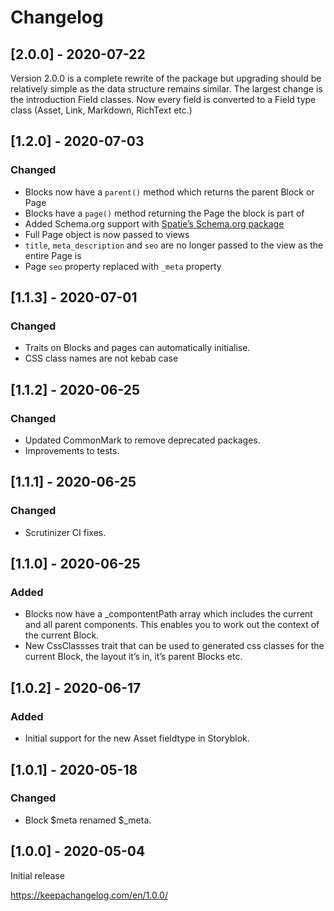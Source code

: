 # Changelog


## [2.0.0] - 2020-07-22
Version 2.0.0 is a complete rewrite of the package but upgrading should be relatively simple as the data structure remains similar. The largest change is the introduction Field classes. Now every field is converted to a Field type class (Asset, Link, Markdown, RichText etc.)


## [1.2.0] - 2020-07-03
### Changed
- Blocks now have a `parent()` method which returns the parent Block or Page
- Blocks have a `page()` method returning the Page the block is part of
- Added Schema.org support with [Spatie’s Schema.org package](https://github.com/spatie/schema-org)
- Full Page object is now passed to views
- `title`, `meta_description` and `seo` are no longer passed to the view as the entire Page is
- Page `seo` property replaced with `_meta` property


## [1.1.3] - 2020-07-01
### Changed
- Traits on Blocks and pages can automatically initialise. 
- CSS class names are not kebab case


## [1.1.2] - 2020-06-25
### Changed
- Updated CommonMark to remove deprecated packages.
- Improvements to tests.


## [1.1.1] - 2020-06-25
### Changed
- Scrutinizer CI fixes.


## [1.1.0] - 2020-06-25
### Added
- Blocks now have a _compontentPath array which includes the current and all parent components. This enables you to work out the context of the current Block.
- New CssClassses trait that can be used to generated css classes for the current Block, the layout it’s in, it’s parent Blocks etc.


## [1.0.2] - 2020-06-17
### Added
- Initial support for the new Asset fieldtype in Storyblok.


## [1.0.1] - 2020-05-18
### Changed
- Block $meta renamed $_meta.


## [1.0.0] - 2020-05-04
Initial release





https://keepachangelog.com/en/1.0.0/